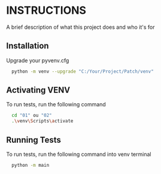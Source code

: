 
# INSTRUCTIONS

A brief description of what this project does and who it's for


## Installation

Upgrade your pyvenv.cfg

```bash
  python -m venv --upgrade "C:/Your/Project/Patch/venv"
```
    
## Activating VENV

To run tests, run the following command

```bash
  cd "01" ou "02"
  .\venv\Scripts\activate
```

## Running Tests

To run tests, run the following command into venv terminal

```bash
  python -m main
```

